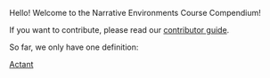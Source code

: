 Hello! Welcome to the Narrative Environments Course Compendium!

If you want to contribute, please read our [contributor guide](contributerGuide.md).

So far, we only have one definition:

[Actant](actant.md)
